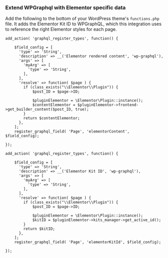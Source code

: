 ### Extend WPGraphql with Elementor specific data

Add the following to the bottom of your WordPress theme's `functions.php` file. It adds the Elementor Kit ID to WPGraphQL, which this integration uses to reference the right Elementor styles for each page.

```
add_action( 'graphql_register_types', function() {

    $field_config = [
      'type' => 'String',
      'description' => __('Elementor rendered content', 'wp-graphql'),
      'args' => [
    	'myArg' => [
    	  'type' => 'String',
    	],
      ],
      'resolve' => function( $page ) {
    	if (class_exists("\\Elementor\\Plugin")) {
    		$post_ID = $page->ID;

    		$pluginElementor = \Elementor\Plugin::instance();
    		$contentElementor = $pluginElementor->frontend->get_builder_content($post_ID, true);
    	}
    	return $contentElementor;
      },
    ];
    register_graphql_field( 'Page', 'elementorContent', $field_config);

});

add_action( 'graphql_register_types', function() {

    $field_config = [
      'type' => 'String',
      'description' => __('Elementor Kit ID', 'wp-graphql'),
      'args' => [
    	'myArg' => [
    	  'type' => 'String',
    	],
      ],
      'resolve' => function( $page ) {
    	if (class_exists("\\Elementor\\Plugin")) {
    		$post_ID = $page->ID;

    		$pluginElementor = \Elementor\Plugin::instance();
    		$kitID = $pluginElementor->kits_manager->get_active_id();
    	}
    	return $kitID;
      },
    ];
    register_graphql_field( 'Page', 'elementorKitId', $field_config);

});
```
